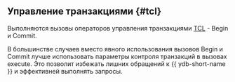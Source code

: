 ## Управление транзакциями {#tcl}

Выполняются вызовы операторов управления транзакциями [TCL](../../../../concepts/transactions.md) - Begin и Commit.

В большинстве случаев вместо явного использования  вызовов Begin и Commit лучше использовать параметры контроля транзакций в вызовах execute. Это позволит избежать лишних обращений к {{ ydb-short-name }} и эффективней выполнять запросы.
